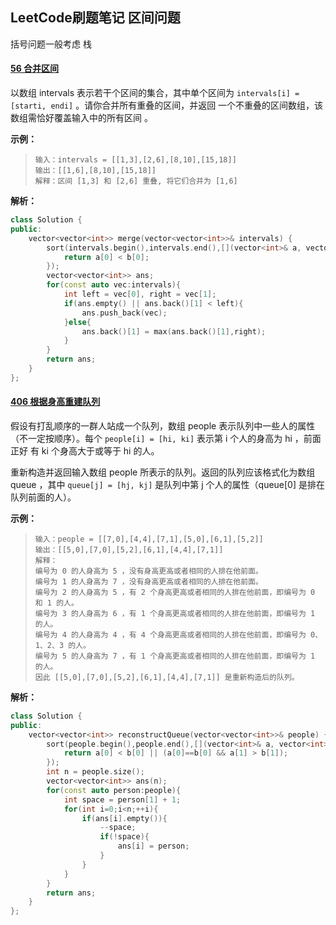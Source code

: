 ## LeetCode刷题笔记 区间问题

括号问题一般考虑 栈

#### [56 合并区间](https://leetcode-cn.com/problems/merge-intervals/)

以数组 intervals 表示若干个区间的集合，其中单个区间为 `intervals[i] = [starti, endi]` 。请你合并所有重叠的区间，并返回 一个不重叠的区间数组，该数组需恰好覆盖输入中的所有区间 。

**示例：**

> ```
> 输入：intervals = [[1,3],[2,6],[8,10],[15,18]]
> 输出：[[1,6],[8,10],[15,18]]
> 解释：区间 [1,3] 和 [2,6] 重叠, 将它们合并为 [1,6]
> ```

**解析：**

```cpp
class Solution {
public:
    vector<vector<int>> merge(vector<vector<int>>& intervals) {
        sort(intervals.begin(),intervals.end(),[](vector<int>& a, vector<int>& b){
            return a[0] < b[0];
        });
        vector<vector<int>> ans;
        for(const auto vec:intervals){
            int left = vec[0], right = vec[1];
            if(ans.empty() || ans.back()[1] < left){
                ans.push_back(vec);
            }else{
                ans.back()[1] = max(ans.back()[1],right);
            }
        }
        return ans;
    }
};
```

#### [406 根据身高重建队列](https://leetcode-cn.com/problems/queue-reconstruction-by-height/)

假设有打乱顺序的一群人站成一个队列，数组 people 表示队列中一些人的属性（不一定按顺序）。每个 `people[i] = [hi, ki]` 表示第 i 个人的身高为 hi ，前面 正好 有 ki 个身高大于或等于 hi 的人。

重新构造并返回输入数组 people 所表示的队列。返回的队列应该格式化为数组 queue ，其中 `queue[j] = [hj, kj]` 是队列中第 j 个人的属性（queue[0] 是排在队列前面的人）。

**示例：**

> ```
> 输入：people = [[7,0],[4,4],[7,1],[5,0],[6,1],[5,2]]
> 输出：[[5,0],[7,0],[5,2],[6,1],[4,4],[7,1]]
> 解释：
> 编号为 0 的人身高为 5 ，没有身高更高或者相同的人排在他前面。
> 编号为 1 的人身高为 7 ，没有身高更高或者相同的人排在他前面。
> 编号为 2 的人身高为 5 ，有 2 个身高更高或者相同的人排在他前面，即编号为 0 和 1 的人。
> 编号为 3 的人身高为 6 ，有 1 个身高更高或者相同的人排在他前面，即编号为 1 的人。
> 编号为 4 的人身高为 4 ，有 4 个身高更高或者相同的人排在他前面，即编号为 0、1、2、3 的人。
> 编号为 5 的人身高为 7 ，有 1 个身高更高或者相同的人排在他前面，即编号为 1 的人。
> 因此 [[5,0],[7,0],[5,2],[6,1],[4,4],[7,1]] 是重新构造后的队列。
> ```

**解析：**

```cpp
class Solution {
public:
    vector<vector<int>> reconstructQueue(vector<vector<int>>& people) {
        sort(people.begin(),people.end(),[](vector<int>& a, vector<int>& b){
            return a[0] < b[0] || (a[0]==b[0] && a[1] > b[1]);
        });
        int n = people.size();
        vector<vector<int>> ans(n);
        for(const auto person:people){
            int space = person[1] + 1;
            for(int i=0;i<n;++i){
                if(ans[i].empty()){
                    --space;
                    if(!space){
                        ans[i] = person;
                    }
                }
            }
        }
        return ans;
    }
};
```


